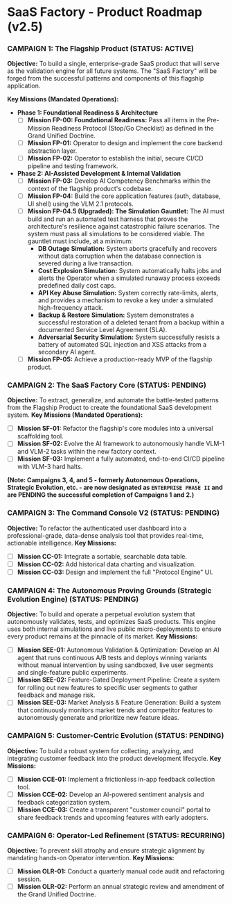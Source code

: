# SaaS Factory - Product Roadmap (v2.5)

### CAMPAIGN 1: The Flagship Product (STATUS: ACTIVE)
**Objective:** To build a single, enterprise-grade SaaS product that will serve as the validation engine for all future systems. The "SaaS Factory" will be forged from the successful patterns and components of this flagship application.

**Key Missions (Mandated Operations):**

* **Phase 1: Foundational Readiness & Architecture**
    * [ ] **Mission FP-00: Foundational Readiness:** Pass all items in the Pre-Mission Readiness Protocol (Stop/Go Checklist) as defined in the Grand Unified Doctrine.
    * [ ] **Mission FP-01:** Operator to design and implement the core backend abstraction layer.
    * [ ] **Mission FP-02:** Operator to establish the initial, secure CI/CD pipeline and testing framework.
* **Phase 2: AI-Assisted Development & Internal Validation**
    * [ ] **Mission FP-03:** Develop AI Competency Benchmarks within the context of the flagship product's codebase.
    * [ ] **Mission FP-04:** Build the core application features (auth, database, UI shell) using the VLM 2.1 protocols.
    * [ ] **Mission FP-04.5 (Upgraded): The Simulation Gauntlet:** The AI must build and run an automated test harness that proves the architecture's resilience against catastrophic failure scenarios. The system must pass all simulations to be considered viable. The gauntlet must include, at a minimum:
        * **DB Outage Simulation:** System aborts gracefully and recovers without data corruption when the database connection is severed during a live transaction.
        * **Cost Explosion Simulation:** System automatically halts jobs and alerts the Operator when a simulated runaway process exceeds predefined daily cost caps.
        * **API Key Abuse Simulation:** System correctly rate-limits, alerts, and provides a mechanism to revoke a key under a simulated high-frequency attack.
        * **Backup & Restore Simulation:** System demonstrates a successful restoration of a deleted tenant from a backup within a documented Service Level Agreement (SLA).
        * **Adversarial Security Simulation:** System successfully resists a battery of automated SQL injection and XSS attacks from a secondary AI agent.
    * [ ] **Mission FP-05:** Achieve a production-ready MVP of the flagship product.

### CAMPAIGN 2: The SaaS Factory Core (STATUS: PENDING)
**Objective:** To extract, generalize, and automate the battle-tested patterns from the Flagship Product to create the foundational SaaS development system.
**Key Missions (Mandated Operations):**
* [ ] **Mission SF-01:** Refactor the flagship's core modules into a universal scaffolding tool.
* [ ] **Mission SF-02:** Evolve the AI framework to autonomously handle VLM-1 and VLM-2 tasks within the new factory context.
* [ ] **Mission SF-03:** Implement a fully automated, end-to-end CI/CD pipeline with VLM-3 hard halts.

**(Note: Campaigns 3, 4, and 5 - formerly Autonomous Operations, Strategic Evolution, etc. - are now designated as `ENTERPRISE PHASE II` and are PENDING the successful completion of Campaigns 1 and 2.)**

### CAMPAIGN 3: The Command Console V2 (STATUS: PENDING)
**Objective:** To refactor the authenticated user dashboard into a professional-grade, data-dense analysis tool that provides real-time, actionable intelligence.
**Key Missions:**
* [ ] **Mission CC-01:** Integrate a sortable, searchable data table.
* [ ] **Mission CC-02:** Add historical data charting and visualization.
* [ ] **Mission CC-03:** Design and implement the full "Protocol Engine" UI.

### CAMPAIGN 4: The Autonomous Proving Grounds (Strategic Evolution Engine) (STATUS: PENDING)
**Objective:** To build and operate a perpetual evolution system that autonomously validates, tests, and optimizes SaaS products. This engine uses both internal simulations and live public micro-deployments to ensure every product remains at the pinnacle of its market.
**Key Missions:**
* [ ] **Mission SEE-01:** Autonomous Validation & Optimization: Develop an AI agent that runs continuous A/B tests and deploys winning variants without manual intervention by using sandboxed, live user segments and single-feature public experiments.
* [ ] **Mission SEE-02:** Feature-Gated Deployment Pipeline: Create a system for rolling out new features to specific user segments to gather feedback and manage risk.
* [ ] **Mission SEE-03:** Market Analysis & Feature Generation: Build a system that continuously monitors market trends and competitor features to autonomously generate and prioritize new feature ideas.

### CAMPAIGN 5: Customer-Centric Evolution (STATUS: PENDING)
**Objective:** To build a robust system for collecting, analyzing, and integrating customer feedback into the product development lifecycle.
**Key Missions:**
* [ ] **Mission CCE-01:** Implement a frictionless in-app feedback collection tool.
* [ ] **Mission CCE-02:** Develop an AI-powered sentiment analysis and feedback categorization system.
* [ ] **Mission CCE-03:** Create a transparent "customer council" portal to share feedback trends and upcoming features with early adopters.

### CAMPAIGN 6: Operator-Led Refinement (STATUS: RECURRING)
**Objective:** To prevent skill atrophy and ensure strategic alignment by mandating hands-on Operator intervention.
**Key Missions:**
* [ ] **Mission OLR-01:** Conduct a quarterly manual code audit and refactoring session.
* [ ] **Mission OLR-02:** Perform an annual strategic review and amendment of the Grand Unified Doctrine.